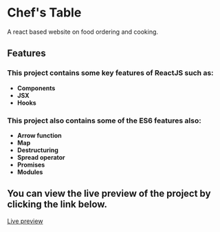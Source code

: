 # Chef's Table

A react based website on food ordering and cooking.

## Features

### This project contains some key features of ReactJS such as:

-   **Components**
-   **JSX**
-   **Hooks**

### This project also contains some of the ES6 features also:

-   **Arrow function**
-   **Map**
-   **Destructuring**
-   **Spread operator**
-   **Promises**
-   **Modules**

## You can view the live preview of the project by clicking the link below.

[Live preview](https://app-chefs-table.netlify.app/)
